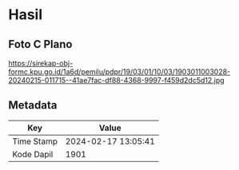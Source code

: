 # Hasil

## Foto C Plano

https://sirekap-obj-formc.kpu.go.id/1a6d/pemilu/pdpr/19/03/01/10/03/1903011003028-20240215-011715--41ae7fac-df88-4368-9997-f459d2dc5d12.jpg


## Metadata

| Key        | Value               |
| ---------- | ------------------- |
| Time Stamp | 2024-02-17 13:05:41 |
| Kode Dapil | 1901                |



